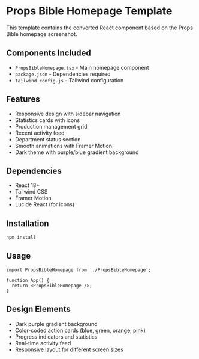 # Props Bible Homepage Template

This template contains the converted React component based on the Props Bible homepage screenshot.

## Components Included

- `PropsBibleHomepage.tsx` - Main homepage component
- `package.json` - Dependencies required
- `tailwind.config.js` - Tailwind configuration

## Features

- Responsive design with sidebar navigation
- Statistics cards with icons
- Production management grid
- Recent activity feed
- Department status section
- Smooth animations with Framer Motion
- Dark theme with purple/blue gradient background

## Dependencies

- React 18+
- Tailwind CSS
- Framer Motion
- Lucide React (for icons)

## Installation

```bash
npm install
```

## Usage

```tsx
import PropsBibleHomepage from './PropsBibleHomepage';

function App() {
  return <PropsBibleHomepage />;
}
```

## Design Elements

- Dark purple gradient background
- Color-coded action cards (blue, green, orange, pink)
- Progress indicators and statistics
- Real-time activity feed
- Responsive layout for different screen sizes 